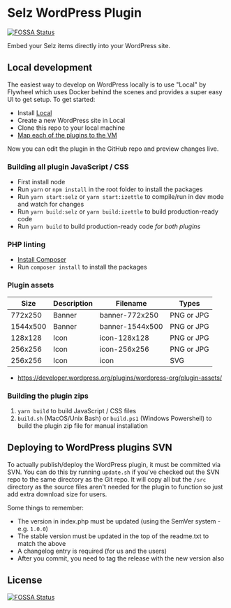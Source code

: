# Selz WordPress Plugin
[![FOSSA Status](https://app.fossa.com/api/projects/git%2Bgithub.com%2FSelz%2Fwordpress-plugin.svg?type=shield)](https://app.fossa.com/projects/git%2Bgithub.com%2FSelz%2Fwordpress-plugin?ref=badge_shield)


Embed your Selz items directly into your WordPress site.

## Local development

The easiest way to develop on WordPress locally is to use "Local" by Flywheel which uses Docker behind the scenes and provides a super easy UI to get setup. To get started:

-   Install [Local](https://localwp.com)
-   Create a new WordPress site in Local
-   Clone this repo to your local machine
-   [Map each of the plugins to the VM](https://localwp.com/help-docs/how-to-use-volumes-with-local/)

Now you can edit the plugin in the GitHub repo and preview changes live.

### Building all plugin JavaScript / CSS

-   First install node
-   Run `yarn` or `npm install` in the root folder to install the packages
-   Run `yarn start:selz` or `yarn start:izettle` to compile/run in dev mode and watch for changes
-   Run `yarn build:selz` or `yarn build:izettle` to build production-ready code
-   Run `yarn build` to build production-ready code _for both plugins_

### PHP linting

-   [Install Composer](https://getcomposer.org/)
-   Run `composer install` to install the packages

### Plugin assets

| Size     | Description | Filename        | Types      |
| -------- | ----------- | --------------- | ---------- |
| 772x250  | Banner      | banner-772x250  | PNG or JPG |
| 1544x500 | Banner      | banner-1544x500 | PNG or JPG |
| 128x128  | Icon        | icon-128x128    | PNG or JPG |
| 256x256  | Icon        | icon-256x256    | PNG or JPG |
| 256x256  | Icon        | icon            | SVG        |

-   https://developer.wordpress.org/plugins/wordpress-org/plugin-assets/

### Building the plugin zips

1.  `yarn build` to build JavaScript / CSS files
2.  `build.sh` (MacOS/Unix Bash) or `build.ps1` (Windows Powershell) to build the plugin zip file for manual installation

## Deploying to WordPress plugins SVN

To actually publish/deploy the WordPress plugin, it must be committed via SVN. You can do this by running `update.sh` if you've checked out the SVN repo to the same directory as the Git repo. It will copy all but the `/src` directory as the source files aren't needed for the plugin to function so just add extra download size for users.

Some things to remember:

-   The version in index.php must be updated (using the SemVer system - e.g. `1.0.0`)
-   The stable version must be updated in the top of the readme.txt to match the above
-   A changelog entry is required (for us and the users)
-   After you commit, you need to tag the release with the new version also


## License
[![FOSSA Status](https://app.fossa.com/api/projects/git%2Bgithub.com%2FSelz%2Fwordpress-plugin.svg?type=large)](https://app.fossa.com/projects/git%2Bgithub.com%2FSelz%2Fwordpress-plugin?ref=badge_large)